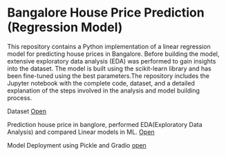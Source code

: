 # Bangalore House Price Prediction (Regression Model)

This repository contains a Python implementation of a linear regression model for predicting house prices in Bangalore. Before building the model, extensive exploratory data analysis (EDA) was performed to gain insights into the dataset.  The model is built using the scikit-learn library and has been fine-tuned using the best parameters.The repository includes the Jupyter notebook with the complete code, dataset, and a detailed explanation of the steps involved in the analysis and model building process.

Dataset [Open](https://github.com/lavakumar22/Bangalore-House-Price-Prediction-with-Linear-Regression/blob/main/bengaluru_house_prices.csv?plain=1)

Prediction house price in banglore, performed EDA(Exploratory Data Analysis) and compared Linear models in ML. [Open](https://github.com/lavakumar22/Bangalore-House-Price-Prediction-with-Linear-Regression/blob/main/Blr%20price%20prediction.ipynb)

Model Deployment using Pickle and Gradio [open](https://github.com/lavakumar22/Bangalore-House-Price-Prediction-with-Linear-Regression/blob/main/Bangalore%20Price%20Prediction%20Model%20Deployment.ipynb)

